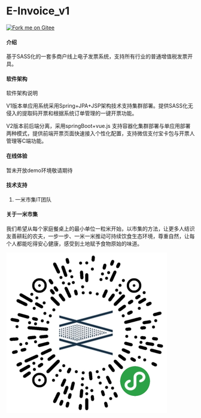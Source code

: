 # E-Invoice_v1
[![Fork me on Gitee](https://gitee.com/shinmigo/E-Invoice/widgets/widget_6.svg)](https://gitee.com/shinmigo/E-Invoice)
#### 介绍
基于SASS化的一套多商户线上电子发票系统，支持所有行业的普通增值税发票开具。

#### 软件架构
软件架构说明

V1版本单应用系统采用Spring+JPA+JSP架构技术支持集群部署。提供SASS化无侵入的提取码开票和根据系统订单管理的一键开票功能。

V2版本前后端分离，采用springBoot+vue.js 支持容器化集群部署与单应用部署两种模式，提供前端开票页面快速接入个性化配置，支持微信支付宝卡包与开票人管理等C端功能。
#### 在线体验
暂未开放demo环境敬请期待

#### 技术支持

1.  一米市集IT团队



#### 关于一米市集
我们希望从每个家庭餐桌上的最小单位一粒米开始，以市集的方法，让更多人结识友善耕耘的农夫，一步一步、一米一米推动可持续饮食生态环境，尊重自然，让每个人都能吃得安心健康，感受到土地赋予食物原始的味道。

![](resource/QRcode.jpg)